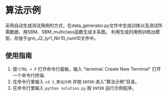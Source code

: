 # 算法示例


采用自动生成测试用例的方式，在data_generator.py文件中生成训练以及测试所需数据，用SBM、SBM_multiclass函数生成关系图。
利用生成的用例训练出模型，存放于gnn_J2_lyr1_Ntr10_num10文件中。



## 使用指南


1. 按 `CTRL + P` 打开命令行面板，输入 "terminal: Create New Terminal" 打开一个命令行终端.
2. 在命令行里输入 `cd 1_算法示例` 并按 `ENTER` 进入"算法示例"目录。
3. 在命令行里输入 `python solution.py` 按 `ENTER` 运行示例程序。
